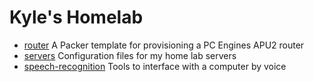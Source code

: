 # Kyle's Homelab

- [router] A Packer template for provisioning a PC Engines APU2 router
- [servers] Configuration files for my home lab servers
- [speech-recognition] Tools to interface with a computer by voice

[router]: router
[servers]: servers
[speech-recognition]: speech-recognition
